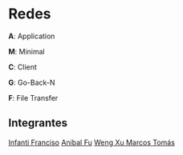 # Redes

**A**: Application

**M**: Minimal

**C**: Client

**G**: Go-Back-N

**F**: File Transfer

## Integrantes

[Infanti Franciso](https://github.com/FranInfanti)
[Anibal Fu](https://github.com/anibalfu)
[Weng Xu Marcos Tomás](https://github.com/wxmarcos)
